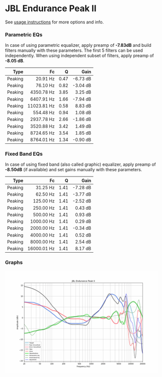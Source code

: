 # JBL Endurance Peak II
See [usage instructions](https://github.com/jaakkopasanen/AutoEq#usage) for more options and info.

### Parametric EQs
In case of using parametric equalizer, apply preamp of **-7.83dB** and build filters manually
with these parameters. The first 5 filters can be used independently.
When using independent subset of filters, apply preamp of **-8.05 dB**.

| Type    | Fc          |    Q | Gain     |
|--------:|------------:|-----:|---------:|
| Peaking | 20.91 Hz    | 0.47 | -6.73 dB |
| Peaking | 76.10 Hz    | 0.82 | -3.04 dB |
| Peaking | 4350.78 Hz  | 3.85 | 3.25 dB  |
| Peaking | 6407.91 Hz  | 1.66 | -7.94 dB |
| Peaking | 11023.81 Hz | 0.58 | 8.83 dB  |
| Peaking | 554.48 Hz   | 0.94 | 1.08 dB  |
| Peaking | 2937.78 Hz  | 2.66 | -1.86 dB |
| Peaking | 3520.88 Hz  | 3.42 | 1.49 dB  |
| Peaking | 8724.65 Hz  | 3.54 | 1.85 dB  |
| Peaking | 8764.01 Hz  | 1.34 | -0.90 dB |

### Fixed Band EQs
In case of using fixed band (also called graphic) equalizer, apply preamp of **-8.50dB**
(if available) and set gains manually with these parameters.

| Type    | Fc          |    Q | Gain     |
|--------:|------------:|-----:|---------:|
| Peaking | 31.25 Hz    | 1.41 | -7.28 dB |
| Peaking | 62.50 Hz    | 1.41 | -3.77 dB |
| Peaking | 125.00 Hz   | 1.41 | -2.52 dB |
| Peaking | 250.00 Hz   | 1.41 | 0.43 dB  |
| Peaking | 500.00 Hz   | 1.41 | 0.93 dB  |
| Peaking | 1000.00 Hz  | 1.41 | 0.29 dB  |
| Peaking | 2000.00 Hz  | 1.41 | -0.34 dB |
| Peaking | 4000.00 Hz  | 1.41 | 0.52 dB  |
| Peaking | 8000.00 Hz  | 1.41 | 2.54 dB  |
| Peaking | 16000.01 Hz | 1.41 | 8.17 dB  |

### Graphs
![](./JBL%20Endurance%20Peak%20II.png)